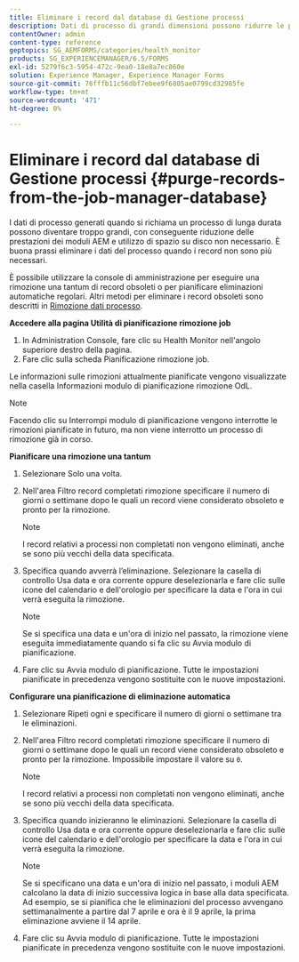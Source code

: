 ```yaml
---
title: Eliminare i record dal database di Gestione processi
description: Dati di processo di grandi dimensioni possono ridurre le prestazioni dei moduli AEM. È buona prassi eliminare i dati del processo quando i record non sono più necessari.
contentOwner: admin
content-type: reference
geptopics: SG_AEMFORMS/categories/health_monitor
products: SG_EXPERIENCEMANAGER/6.5/FORMS
exl-id: 5279f6c3-5954-472c-9ea0-18e8a7ec860e
solution: Experience Manager, Experience Manager Forms
source-git-commit: 76fffb11c56dbf7ebee9f6805ae0799cd32985fe
workflow-type: tm+mt
source-wordcount: '471'
ht-degree: 0%

---
```


# Eliminare i record dal database di Gestione processi {#purge-records-from-the-job-manager-database}

I dati di processo generati quando si richiama un processo di lunga durata possono diventare troppo grandi, con conseguente riduzione delle prestazioni dei moduli AEM e utilizzo di spazio su disco non necessario. È buona prassi eliminare i dati del processo quando i record non sono più necessari.

È possibile utilizzare la console di amministrazione per eseguire una rimozione una tantum di record obsoleti o per pianificare eliminazioni automatiche regolari. Altri metodi per eliminare i record obsoleti sono descritti in [Rimozione dati processo](/help/forms/using/admin-help/purging-process-data.md#purging-process-data).

**Accedere alla pagina Utilità di pianificazione rimozione job**

1. In Administration Console, fare clic su Health Monitor nell&#39;angolo superiore destro della pagina.
1. Fare clic sulla scheda Pianificazione rimozione job.

Le informazioni sulle rimozioni attualmente pianificate vengono visualizzate nella casella Informazioni modulo di pianificazione rimozione OdL.

>[!NOTE]
>
>Facendo clic su Interrompi modulo di pianificazione vengono interrotte le rimozioni pianificate in futuro, ma non viene interrotto un processo di rimozione già in corso.

**Pianificare una rimozione una tantum**

1. Selezionare Solo una volta.
1. Nell&#39;area Filtro record completati rimozione specificare il numero di giorni o settimane dopo le quali un record viene considerato obsoleto e pronto per la rimozione.

   >[!NOTE]
   >
   >I record relativi a processi non completati non vengono eliminati, anche se sono più vecchi della data specificata.

1. Specifica quando avverrà l’eliminazione. Selezionare la casella di controllo Usa data e ora corrente oppure deselezionarla e fare clic sulle icone del calendario e dell&#39;orologio per specificare la data e l&#39;ora in cui verrà eseguita la rimozione.

   >[!NOTE]
   >
   >Se si specifica una data e un&#39;ora di inizio nel passato, la rimozione viene eseguita immediatamente quando si fa clic su Avvia modulo di pianificazione.

1. Fare clic su Avvia modulo di pianificazione. Tutte le impostazioni pianificate in precedenza vengono sostituite con le nuove impostazioni.

**Configurare una pianificazione di eliminazione automatica**

1. Selezionare Ripeti ogni e specificare il numero di giorni o settimane tra le eliminazioni.
1. Nell&#39;area Filtro record completati rimozione specificare il numero di giorni o settimane dopo le quali un record viene considerato obsoleto e pronto per la rimozione. Impossibile impostare il valore su `0`.

   >[!NOTE]
   >
   >I record relativi a processi non completati non vengono eliminati, anche se sono più vecchi della data specificata.

1. Specifica quando inizieranno le eliminazioni. Selezionare la casella di controllo Usa data e ora corrente oppure deselezionarla e fare clic sulle icone del calendario e dell&#39;orologio per specificare la data e l&#39;ora in cui verrà eseguita la rimozione.

   >[!NOTE]
   >
   >Se si specificano una data e un&#39;ora di inizio nel passato, i moduli AEM calcolano la data di inizio successiva logica in base alla data specificata. Ad esempio, se si pianifica che le eliminazioni del processo avvengano settimanalmente a partire dal 7 aprile e ora è il 9 aprile, la prima eliminazione avviene il 14 aprile.

1. Fare clic su Avvia modulo di pianificazione. Tutte le impostazioni pianificate in precedenza vengono sostituite con le nuove impostazioni.
